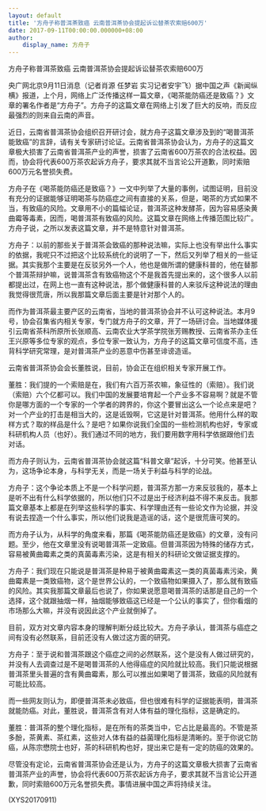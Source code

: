 ```yaml
---
layout: default
title: '方舟子称普洱茶致癌 云南普洱茶协会提起诉讼替茶农索赔600万'
date: 2017-09-11T00:00:00.000000+08:00
author:
    display_name: 方舟子
---
```


方舟子称普洱茶致癌 云南普洱茶协会提起诉讼替茶农索赔600万

央广网北京9月11日消息（记者肖源 任梦岩 实习记者安宇飞）据中国之声《新闻纵横》报道，上个月，网络上广泛传播这样一篇文章，《喝茶能防癌还是致癌？》文章的署名作者是“方舟子”。方舟子的这篇文章在网络上引发了巨大的反响，而反应最强烈的则来自云南的声音。

近日，云南省普洱茶协会组织召开研讨会，就方舟子这篇文章涉及到的“喝普洱茶能致癌”的言辞，请有关专家研讨论证。云南省普洱茶协会认为，方舟子的这篇文章极大损害了云南省普洱茶产业的声誉，损害了云南省600万茶农的合法权益。因而，协会将代表600万茶农起诉方舟子，要求其就不当言论公开道歉，同时索赔600万元名誉损失费。

方舟子在《喝茶能防癌还是致癌？》一文中列举了大量的事例，试图证明，目前没有充分的证据能够证明喝茶与防癌症之间有直接的关系，但是，喝茶的方式如果不当，有致癌的风险。文章用不小的篇幅论证，普洱茶这种发酵茶，因为容易感染黄曲霉等毒素，因而，喝普洱茶有致癌的风险。这篇文章在网络上传播范围比较广。方舟子说，之所以发表这篇文章，并不是特意针对普洱茶。

方舟子：以前的那些关于普洱茶会致癌的那种说法嘛，实际上也没有举出什么事实的依据，我呢只不过把这个比较系统化的说明了一下，然后又列举了相关的一些证据。其实我那个主要是在反驳另外一个人，他也是做所谓的健康科普的，他在替那个普洱茶辩护嘛，说普洱茶含有致癌物这个不是我首先提出来的，这个很多人以前都提出过，在网上也一直有这种说法，那个做健康科普的人来驳斥这种说法的理由我觉得很荒唐，所以我那篇文章后面主要是针对那个人的。

而作为普洱茶最主要产区的云南省，当地的普洱茶协会并不认可这种说法。本月9号，协会召集省内相关专家，专门就方舟子的文章，开了一场研讨会。当地媒体援引云南省茶科所原所长张顺高、云南农业大学茶学院张芳赐教授、云南省茶办主任王兴原等多位专家的观点，多位专家一致认为，方舟子的这篇文章可信度不高，违背科学研究常理，是对普洱茶产业的恶意中伤甚至诽谤造谣。

云南省普洱茶协会会长董胜说，目前，协会正在组织相关专家开展工作。

董胜：我们提的一个索赔是在，我们有六百万茶农嘛，象征性的（索赔）。我们说（索赔）六个亿都可以。我们中国的发展要培育起一个产业多不容易啊？就是不管你是哪方面的一个专家的一个学者的跨界的，你这个要冒出这么一个论点来是吧？对一个产业的打击是相当大的，这是诋毁啊，它这是针对普洱茶。他用什么样的取样方式？取的样品是什么？是吧？如果你说我们全国的一些检测机构也好，专家或科研机构人员（也好）。我们通过不同的地方，我们要用数字用科学依据跟他们去对话。

而方舟子则认为，云南省普洱茶协会就这篇“科普文章”起诉，十分可笑。他甚至认为，这场争论本身，与科学无关，而是一场关于利益与科学的论战。

方舟子：这个争论本质上不是一个科学问题，普洱茶方那一方来反驳我的，基本上是听不出有什么科学依据的，所以他们只不过是出于经济利益不得不来反击。我那篇文章基本上都是在列举这些科学的事实、科学理由还有一些论文作为论据，并没有说去捏造一个什么事实，所以他们说我是造谣的话，这个是很荒唐可笑的。

而方舟子认为，从科学的角度来看，那篇《喝茶能防癌还是致癌》的文章，没有问题。至少，他在文章里没有说喝普洱茶一定致癌。但普洱茶因为特殊的储存方式，容易被黄曲霉素之类的真菌毒素污染，这是有相关的科研论文做证据支撑的。

方舟子：我们现在只能说是普洱茶是种易于被黄曲霉素这一类的真菌毒素污染，黄曲霉素是一类致癌物，这个是世界公认的，一个致癌物如果摄入了，那么就有致癌的风险。其实我那篇文章最后也说了，你如果说愿意喝普洱茶的话那是自己的一个选择，这个就跟抽烟一样，抽烟能够致癌这已经是一个公认的事实了，但你看烟的市场那么大嘛，并没有说因此这个产业就倒掉了。

目前，双方对文章内容本身的理解判断分歧比较大。方舟子承认，普洱茶与癌症之间有没有必然联系，目前还没有人做过这方面的研究。

方舟子：至于说和普洱茶跟这个癌症之间的必然联系，这个是没有人做过研究的，并没有人去调查过是不是喝普洱茶的人他得癌症的风险就比较高。我们只能说根据普洱茶里头普遍的含有黄曲霉素，那么可以推出如果喝了普洱茶，致癌的风险就有可能比较高。

而一些网友则认为，即便普洱茶未必致癌，但也很难有科学的证据能表明，普洱茶就能防癌。对此，董胜说，普洱茶含有对人体有益的理化指标，这是确定的。

董胜：普洱茶的整个理化指标，是在所有的茶类当中，它占比是最高的。不管是茶多酚，茶黄素、茶红素，这些对人体有益的益菌理化指标是清晰的。至于你说它防癌，从陈宗懋院士也好，茶的科研机构也好，提出来它是有一定的防癌的效果的。

尽管没有定论，云南省普洱茶协会还是认为，方舟子的这篇文章极大损害了云南省普洱茶产业的声誉，协会将代表600万茶农起诉方舟子，要求其就不当言论公开道歉，同时索赔600万元名誉损失费。事情进展中国之声将持续关注。

(XYS20170911)

